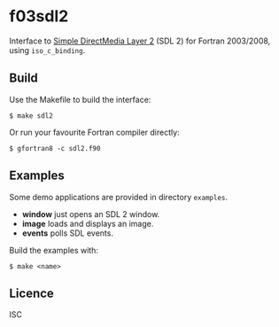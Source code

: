 # f03sdl2
Interface to [Simple DirectMedia Layer 2](https://www.libsdl.org/) (SDL 2) for
Fortran 2003/2008, using `iso_c_binding`.

## Build
Use the Makefile to build the interface:
```
$ make sdl2
```
Or run your favourite Fortran compiler directly:
```
$ gfortran8 -c sdl2.f90
```

## Examples
Some demo applications are provided in directory `examples`.

* **window** just opens an SDL 2 window.
* **image** loads and displays an image.
* **events** polls SDL events.

Build the examples with:
```
$ make <name>
```

## Licence
ISC

